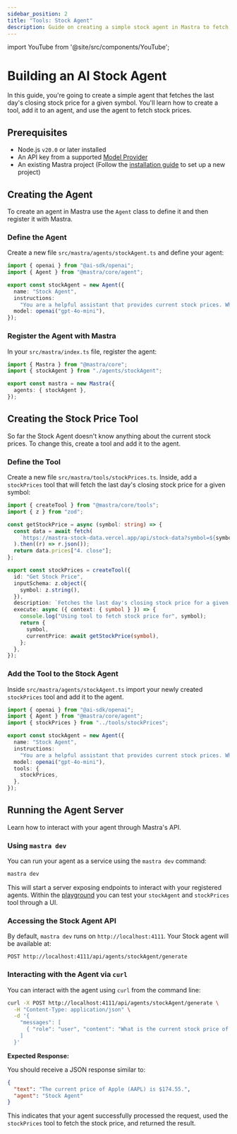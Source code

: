 ```yaml
---
sidebar_position: 2
title: "Tools: Stock Agent"
description: Guide on creating a simple stock agent in Mastra to fetch the last day's closing stock price for a given symbol.
---
```


import YouTube from '@site/src/components/YouTube';

# Building an AI Stock Agent

In this guide, you're going to create a simple agent that fetches the last day's closing stock price for a given symbol. You'll learn how to create a tool, add it to an agent, and use the agent to fetch stock prices.

<YouTube id="rIaZ4l7y9wo" />

## Prerequisites

- Node.js `v20.0` or later installed
- An API key from a supported [Model Provider](/docs/models/providers)
- An existing Mastra project (Follow the [installation guide](/docs/getting-started/installation) to set up a new project)

## Creating the Agent

To create an agent in Mastra use the `Agent` class to define it and then register it with Mastra.

### Define the Agent

Create a new file `src/mastra/agents/stockAgent.ts` and define your agent:

```ts copy filename="src/mastra/agents/stockAgent.ts"
import { openai } from "@ai-sdk/openai";
import { Agent } from "@mastra/core/agent";

export const stockAgent = new Agent({
  name: "Stock Agent",
  instructions:
    "You are a helpful assistant that provides current stock prices. When asked about a stock, use the stock price tool to fetch the stock price.",
  model: openai("gpt-4o-mini"),
});
```

### Register the Agent with Mastra

In your `src/mastra/index.ts` file, register the agent:

```ts copy filename="src/mastra/index.ts" {2, 5}
import { Mastra } from "@mastra/core";
import { stockAgent } from "./agents/stockAgent";

export const mastra = new Mastra({
  agents: { stockAgent },
});
```

## Creating the Stock Price Tool

So far the Stock Agent doesn't know anything about the current stock prices. To change this, create a tool and add it to the agent.

### Define the Tool

Create a new file `src/mastra/tools/stockPrices.ts`. Inside, add a `stockPrices` tool that will fetch the last day's closing stock price for a given symbol:

```ts filename="src/mastra/tools/stockPrices.ts"
import { createTool } from "@mastra/core/tools";
import { z } from "zod";

const getStockPrice = async (symbol: string) => {
  const data = await fetch(
    `https://mastra-stock-data.vercel.app/api/stock-data?symbol=${symbol}`,
  ).then((r) => r.json());
  return data.prices["4. close"];
};

export const stockPrices = createTool({
  id: "Get Stock Price",
  inputSchema: z.object({
    symbol: z.string(),
  }),
  description: `Fetches the last day's closing stock price for a given symbol`,
  execute: async ({ context: { symbol } }) => {
    console.log("Using tool to fetch stock price for", symbol);
    return {
      symbol,
      currentPrice: await getStockPrice(symbol),
    };
  },
});
```

### Add the Tool to the Stock Agent

Inside `src/mastra/agents/stockAgent.ts` import your newly created `stockPrices` tool and add it to the agent.

```ts copy filename="src/mastra/agents/stockAgent.ts" {3, 10-12}
import { openai } from "@ai-sdk/openai";
import { Agent } from "@mastra/core/agent";
import { stockPrices } from "../tools/stockPrices";

export const stockAgent = new Agent({
  name: "Stock Agent",
  instructions:
    "You are a helpful assistant that provides current stock prices. When asked about a stock, use the stock price tool to fetch the stock price.",
  model: openai("gpt-4o-mini"),
  tools: {
    stockPrices,
  },
});
```

## Running the Agent Server

Learn how to interact with your agent through Mastra's API.

### Using `mastra dev`

You can run your agent as a service using the `mastra dev` command:

```bash copy
mastra dev
```

This will start a server exposing endpoints to interact with your registered agents. Within the [playground](/docs/getting-started/local-dev-playground) you can test your `stockAgent` and `stockPrices` tool through a UI.

### Accessing the Stock Agent API

By default, `mastra dev` runs on `http://localhost:4111`. Your Stock agent will be available at:

```
POST http://localhost:4111/api/agents/stockAgent/generate
```

### Interacting with the Agent via `curl`

You can interact with the agent using `curl` from the command line:

```bash copy
curl -X POST http://localhost:4111/api/agents/stockAgent/generate \
  -H "Content-Type: application/json" \
  -d '{
    "messages": [
      { "role": "user", "content": "What is the current stock price of Apple (AAPL)?" }
    ]
  }'
```

**Expected Response:**

You should receive a JSON response similar to:

```json
{
  "text": "The current price of Apple (AAPL) is $174.55.",
  "agent": "Stock Agent"
}
```

This indicates that your agent successfully processed the request, used the `stockPrices` tool to fetch the stock price, and returned the result.
